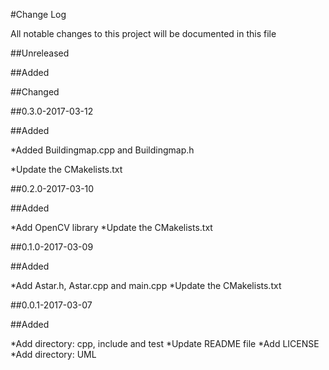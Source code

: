 #Change Log

All notable changes to this project will be documented in this file

##Unreleased

##Added


##Changed


##0.3.0-2017-03-12

##Added

*Added Buildingmap.cpp and Buildingmap.h

*Update the CMakelists.txt

##0.2.0-2017-03-10

##Added

*Add OpenCV library
*Update the CMakelists.txt




##0.1.0-2017-03-09

##Added

*Add Astar.h, Astar.cpp and main.cpp
*Update the CMakelists.txt


##0.0.1-2017-03-07

##Added

*Add directory: cpp, include and test
*Update README file
*Add LICENSE
*Add directory: UML
